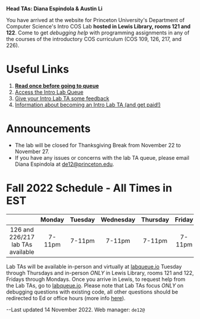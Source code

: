 **Head TAs: Diana Espindola & Austin Li**

You have arrived at the website for Princeton University's Department of Computer Science's Intro COS Lab **hosted in Lewis Library, rooms 121 and 122**. Come to get *debugging help* with programming assignments in any of the courses of the introductory COS curriculum (COS 109, 126, 217, and 226).

# Useful Links

1. **[Read once before going to queue](/how-to-effectively-use-intro-lab-tas/)**
2. [Access the Intro Lab Queue](https://www.labqueue.io/queues/intro-cs-lab/queue/)
3. [Give your Intro Lab TA some feedback](https://forms.gle/m7BMZs36hTkADb8L8)
4. [Information about becoming an Intro Lab TA (and get paid!)](/information-about-becoming-an-intro-lab-ta/)

# Announcements

- The lab will be closed for Thanksgiving Break from November 22 to November 27.
- If you have any issues or concerns with the lab TA queue, please email Diana Espindola at de12@princeton.edu.


# Fall 2022 Schedule - All Times in EST

|                                   | Monday | Tuesday | Wednesday | Thursday | Friday | Saturday | Sunday |
|:---------------------------------:|:------:|:-------:|:---------:|:--------:|:------:|:--------:|:------:|
| 126 and 226/217 lab TAs available | 7-11pm |  7-11pm |   7-11pm  |  7-11pm  | 7-11pm |   3-7pm  | 5-11pm |

Lab TAs will be available in-person and virtually at [labqueue.io](https://www.labqueue.io/queues/intro-cs-lab/queue/) Tuesday through Thursdays and in-person *ONLY* in Lewis Library, rooms 121 and 122, Fridays through Mondays. Once you arrive in Lewis, to request help from the Lab TAs, go to [labqueue.io](https://www.labqueue.io/queues/intro-cs-lab/queue/). Please note that Lab TAs focus *ONLY* on debugging questions with existing code, all other questions should be redirected to Ed or office hours (more info [here](https://www.cs.princeton.edu/courses/archive/fall22/cos126/resources/)).


--Last updated 14 November 2022. Web manager: `de12@`
